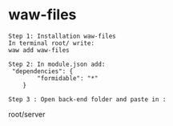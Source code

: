 # waw-files

```
Step 1: Installation waw-files
In terminal root/ write:
waw add waw-files
```
```
Step 2: In module.json add:
 "dependencies": {
        "formidable": "*"
    }
```
```
Step 3 : Open back-end folder and paste in :
```
root/server
```
